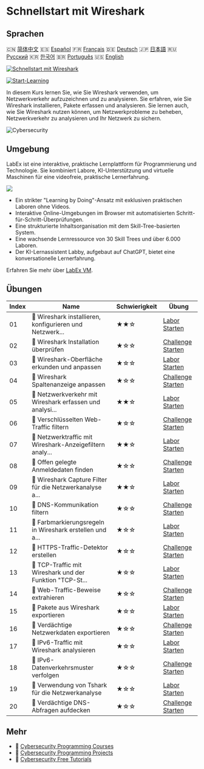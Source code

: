 # Schnellstart mit Wireshark

## Sprachen

🇨🇳 [简体中文](README_zh.md) 🇪🇸 [Español](README_es.md) 🇫🇷 [Français](README_fr.md) 🇩🇪 [Deutsch](README_de.md) 🇯🇵 [日本語](README_ja.md) 🇷🇺 [Русский](README_ru.md) 🇰🇷 [한국어](README_ko.md) 🇧🇷 [Português](README_pt.md) 🇺🇸 [English](README.md) 

[![Schnellstart mit Wireshark](https://cover-creator.labex.io/quick-start-with-wireshark.png?lang=de)](https://labex.io/de/courses/quick-start-with-wireshark)

[![Start-Learning](https://img.shields.io/badge/Start-Learning-whitesmoke?style=for-the-badge)](https://labex.io/de/courses/quick-start-with-wireshark)

In diesem Kurs lernen Sie, wie Sie Wireshark verwenden, um Netzwerkverkehr aufzuzeichnen und zu analysieren. Sie erfahren, wie Sie Wireshark installieren, Pakete erfassen und analysieren. Sie lernen auch, wie Sie Wireshark nutzen können, um Netzwerkprobleme zu beheben, Netzwerkverkehr zu analysieren und Ihr Netzwerk zu sichern.

![Cybersecurity](https://img.shields.io/badge/Cybersecurity-whitesmoke?style=for-the-badge&logo=cybersecurity)


## Umgebung

LabEx ist eine interaktive, praktische Lernplattform für Programmierung und Technologie. Sie kombiniert Labore, KI-Unterstützung und virtuelle Maschinen für eine videofreie, praktische Lernerfahrung.

![](https://tutorial-screenshot.getvm.io/images/vm-1725247253.png)

- Ein strikter "Learning by Doing"-Ansatz mit exklusiven praktischen Laboren ohne Videos.
- Interaktive Online-Umgebungen im Browser mit automatisierten Schritt-für-Schritt-Überprüfungen.
- Eine strukturierte Inhaltsorganisation mit dem Skill-Tree-basierten System.
- Eine wachsende Lernressource von 30 Skill Trees und über 6.000 Laboren.
- Der KI-Lernassistent Labby, aufgebaut auf ChatGPT, bietet eine konversationelle Lernerfahrung.

Erfahren Sie mehr über [LabEx VM](https://support.labex.io/using-labex/virtual-machine).

## Übungen

|   Index | Name                                                     | Schwierigkeit   | Übung                                                                                                                                                   |
|---------|----------------------------------------------------------|-----------------|---------------------------------------------------------------------------------------------------------------------------------------------------------|
|      01 | 📖 Wireshark installieren, konfigurieren und Netzwerk... | ★★☆             | <a target='_blank' href='https://labex.io/de/tutorials/wireshark-install-configure-and-analyze-network-traffic-with-wireshark-415947'>Labor Starten</a> |
|      02 | 🎯 Wireshark Installation überprüfen                     | ★☆☆             | <a target='_blank' href='https://labex.io/de/tutorials/wireshark-verify-wireshark-installation-548783'>Challenge Starten</a>                            |
|      03 | 📖 Wireshark-Oberfläche erkunden und anpassen            | ★☆☆             | <a target='_blank' href='https://labex.io/de/tutorials/wireshark-explore-and-customize-wireshark-interface-415949'>Labor Starten</a>                    |
|      04 | 🎯 Wireshark Spaltenanzeige anpassen                     | ★☆☆             | <a target='_blank' href='https://labex.io/de/tutorials/wireshark-customize-wireshark-column-display-548785'>Challenge Starten</a>                       |
|      05 | 📖 Netzwerkverkehr mit Wireshark erfassen und analysi... | ★★☆             | <a target='_blank' href='https://labex.io/de/tutorials/wireshark-capture-and-analyze-network-traffic-with-wireshark-415956'>Labor Starten</a>           |
|      06 | 🎯 Verschlüsselten Web-Traffic filtern                   | ★☆☆             | <a target='_blank' href='https://labex.io/de/tutorials/wireshark-filter-encrypted-web-traffic-548806'>Challenge Starten</a>                             |
|      07 | 📖 Netzwerktraffic mit Wireshark-Anzeigefiltern analy... | ★★☆             | <a target='_blank' href='https://labex.io/de/tutorials/wireshark-analyze-network-traffic-with-wireshark-display-filters-415944'>Labor Starten</a>       |
|      08 | 🎯 Offen gelegte Anmeldedaten finden                     | ★☆☆             | <a target='_blank' href='https://labex.io/de/tutorials/wireshark-find-exposed-login-credentials-548820'>Challenge Starten</a>                           |
|      09 | 📖 Wireshark Capture Filter für die Netzwerkanalyse a... | ★★☆             | <a target='_blank' href='https://labex.io/de/tutorials/wireshark-apply-wireshark-capture-filters-for-network-traffic-analysis-415940'>Labor Starten</a> |
|      10 | 🎯 DNS-Kommunikation filtern                             | ★☆☆             | <a target='_blank' href='https://labex.io/de/tutorials/wireshark-filter-dns-communications-548826'>Challenge Starten</a>                                |
|      11 | 📖 Farbmarkierungsregeln in Wireshark erstellen und a... | ★☆☆             | <a target='_blank' href='https://labex.io/de/tutorials/wireshark-create-and-apply-colorizing-rules-in-wireshark-415941'>Labor Starten</a>               |
|      12 | 🎯 HTTPS-Traffic-Detektor erstellen                      | ★☆☆             | <a target='_blank' href='https://labex.io/de/tutorials/wireshark-create-https-traffic-detector-548831'>Challenge Starten</a>                            |
|      13 | 📖 TCP-Traffic mit Wireshark und der Funktion "TCP-St... | ★☆☆             | <a target='_blank' href='https://labex.io/de/tutorials/wireshark-analyze-tcp-traffic-with-wireshark-follow-tcp-stream-feature-415946'>Labor Starten</a> |
|      14 | 🎯 Web-Traffic-Beweise extrahieren                       | ★☆☆             | <a target='_blank' href='https://labex.io/de/tutorials/wireshark-extract-web-traffic-evidence-548842'>Challenge Starten</a>                             |
|      15 | 📖 Pakete aus Wireshark exportieren                      | ★☆☆             | <a target='_blank' href='https://labex.io/de/tutorials/wireshark-export-packets-from-wireshark-415945'>Labor Starten</a>                                |
|      16 | 🎯 Verdächtige Netzwerkdaten exportieren                 | ★☆☆             | <a target='_blank' href='https://labex.io/de/tutorials/wireshark-export-suspicious-network-evidence-548847'>Challenge Starten</a>                       |
|      17 | 📖 IPv6-Traffic mit Wireshark analysieren                | ★☆☆             | <a target='_blank' href='https://labex.io/de/tutorials/wireshark-analyze-ipv6-traffic-with-wireshark-415950'>Labor Starten</a>                          |
|      18 | 🎯 IPv6-Datenverkehrsmuster verfolgen                    | ★☆☆             | <a target='_blank' href='https://labex.io/de/tutorials/wireshark-track-ipv6-traffic-patterns-548851'>Challenge Starten</a>                              |
|      19 | 📖 Verwendung von Tshark für die Netzwerkanalyse         | ★☆☆             | <a target='_blank' href='https://labex.io/de/tutorials/wireshark-use-tshark-for-network-traffic-analysis-415942'>Labor Starten</a>                      |
|      20 | 🎯 Verdächtige DNS-Abfragen aufdecken                    | ★☆☆             | <a target='_blank' href='https://labex.io/de/tutorials/wireshark-uncover-suspicious-dns-queries-548854'>Challenge Starten</a>                           |

## Mehr

- 🔗 [Cybersecurity Programming Courses](https://github.com/labex-labs/awesome-programming-courses)
- 🔗 [Cybersecurity Programming Projects](https://github.com/labex-labs/awesome-programming-projects)
- 🔗 [Cybersecurity Free Tutorials](https://github.com/labex-labs/cybersecurity-free-tutorials)

